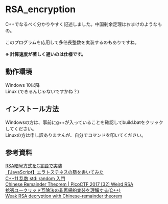 # RSA_encryption
C++でなるべく分かりやすく記述しました。中国剰余定理はおまけのようなもの。<br><br>
このプログラムを応用して多倍長整数を実装するのもありですね。<br><br>
**※ 計算速度が著しく遅いのは仕様です。**

## 動作環境
Windows 10以降<br>
Linux (できるんじゃないですかね？)

## インストール方法
Windowsの方は、事前にg++が入っていることを確認してbuild.batをクリックしてください。<br>
Linuxの方は申し訳ありませんが、自分でコマンドを叩いてください。<br>

## 参考資料
[RSA暗号方式をC言語で実装](https://qiita.com/tcb78/items/3eaa4a222bd544012db5)<br>
[【JavaScript】エラトステネスの篩を書いてみた](https://qiita.com/ikemonn/items/005b51acc72994f864ba)<br>
[C++11 乱数 std::random 入門](http://s170199.ppp.asahi-net.or.jp/tech/cpp/random.html)<br>
[Chinese Remainder Theorem | PicoCTF 2017 [32] Weird RSA](https://www.youtube.com/watch?v=Qvm7nDDHbWs)<br>
[拡張ユークリッド互除法の非再帰的実装を理解する(C++)](https://scol.hatenablog.com/entry/2019/10/19/180000)<br>
[Weak RSA decryption with Chinese-remainder theorem](https://www.geeksforgeeks.org/weak-rsa-decryption-chinese-remainder-theorem/)
